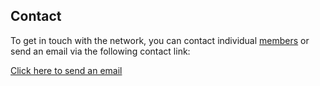 ## Contact

To get in touch with the network, you can contact individual <a href="members.html" class="green">members</a> or send an email via the following contact link:

<a href="mailto:ctttnetwork@gmail.com" class="green">Click here to send an email</a>

<div id="map" style="height:400px;"></div>
<script>
  var map = L.map('map').setView([47.1599,9.5540], 4);
  L.tileLayer('https://tile.openstreetmap.org/{z}/{x}/{y}.png', {
    maxZoom: 19,
    attribution: '&copy; <a href="http://www.openstreetmap.org/copyright">OpenStreetMap</a>'
  }).addTo(map);
  L.icon(iconSize: [20, 50]);
  var marker = L.marker([50.8552,4.3755]).addTo(map);
  var marker = L.marker([51.0845,3.6289]).addTo(map);
  var marker = L.marker([41.3925,2.1404]).addTo(map);
  var marker = L.marker([53.2218,6.5648]).addTo(map);
</script>
